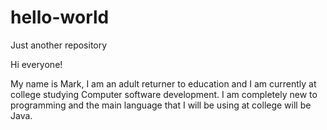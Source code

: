 # hello-world
Just another repository

Hi everyone!

My name is Mark, I am an adult returner to education and I am currently at college studying Computer software development.
I am completely new to programming and the main language that I will be using at college will be Java.
